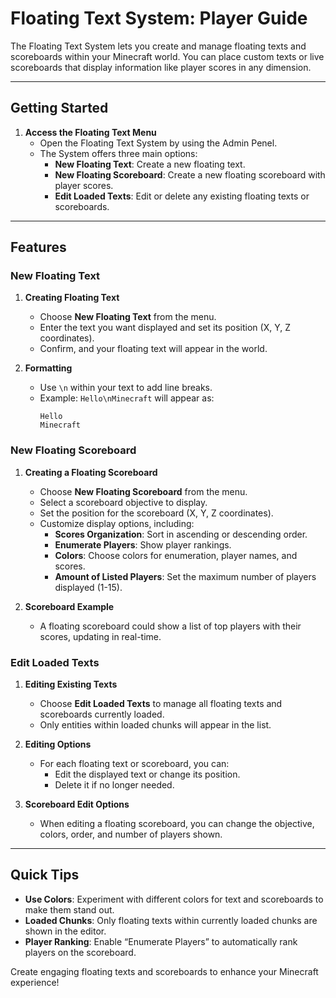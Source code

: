 # Floating Text System: Player Guide

The Floating Text System lets you create and manage floating texts and scoreboards within your Minecraft world. You can place custom texts or live scoreboards that display information like player scores in any dimension.

---

## Getting Started

1. **Access the Floating Text Menu**
   - Open the Floating Text System by using the Admin Penel.
   - The System offers three main options:
     - **New Floating Text**: Create a new floating text.
     - **New Floating Scoreboard**: Create a new floating scoreboard with player scores.
     - **Edit Loaded Texts**: Edit or delete any existing floating texts or scoreboards.

---

## Features

### New Floating Text

1. **Creating Floating Text**
   - Choose **New Floating Text** from the menu.
   - Enter the text you want displayed and set its position (X, Y, Z coordinates).
   - Confirm, and your floating text will appear in the world.

2. **Formatting**
   - Use `\n` within your text to add line breaks.
   - Example: `Hello\nMinecraft` will appear as:
     ```
     Hello
     Minecraft
     ```

### New Floating Scoreboard

1. **Creating a Floating Scoreboard**
   - Choose **New Floating Scoreboard** from the menu.
   - Select a scoreboard objective to display.
   - Set the position for the scoreboard (X, Y, Z coordinates).
   - Customize display options, including:
     - **Scores Organization**: Sort in ascending or descending order.
     - **Enumerate Players**: Show player rankings.
     - **Colors**: Choose colors for enumeration, player names, and scores.
     - **Amount of Listed Players**: Set the maximum number of players displayed (1-15).

2. **Scoreboard Example**
   - A floating scoreboard could show a list of top players with their scores, updating in real-time.

### Edit Loaded Texts

1. **Editing Existing Texts**
   - Choose **Edit Loaded Texts** to manage all floating texts and scoreboards currently loaded.
   - Only entities within loaded chunks will appear in the list.

2. **Editing Options**
   - For each floating text or scoreboard, you can:
     - Edit the displayed text or change its position.
     - Delete it if no longer needed.

3. **Scoreboard Edit Options**
   - When editing a floating scoreboard, you can change the objective, colors, order, and number of players shown.

---

## Quick Tips

- **Use Colors**: Experiment with different colors for text and scoreboards to make them stand out.
- **Loaded Chunks**: Only floating texts within currently loaded chunks are shown in the editor.
- **Player Ranking**: Enable “Enumerate Players” to automatically rank players on the scoreboard.

Create engaging floating texts and scoreboards to enhance your Minecraft experience!
